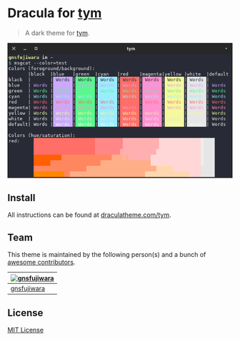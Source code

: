 # Dracula for [tym](https://github.com/endaaman/tym)

> A dark theme for [tym](https://github.com/endaaman/tym).

![Screenshot](./screenshot.png)

## Install

All instructions can be found at [draculatheme.com/tym](https://draculatheme.com/tym).

## Team

This theme is maintained by the following person(s) and a bunch of [awesome contributors](https://github.com/gnsfujiwara/Tym-Dracula-theme/graphs/contributors).

[![gnsfujiwara](https://github.com/gnsfujiwara.png?size=100)](https://github.com/gnsfujiwara) |
--- |
[gnsfujiwara](https://github.com/gnsfujiwara) |

## License

[MIT License](./LICENSE)

